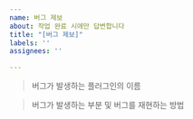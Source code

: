 ```yaml
---
name: 버그 제보
about: 작업 완료 시에만 답변합니다
title: "[버그 제보]"
labels: ''
assignees: ''

---
```


> 버그가 발생하는 플러그인의 이름

> 버그가 발생하는 부분 및 버그를 재현하는 방법
